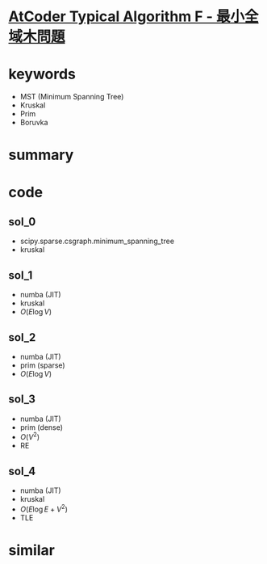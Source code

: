 # [AtCoder Typical Algorithm F - 最小全域木問題](https://atcoder.jp/contests/typical-algorithm/tasks/typical_algorithm_f)




# keywords 
- MST (Minimum Spanning Tree)
- Kruskal 
- Prim
- Boruvka


# summary 



# code 
## sol_0
- scipy.sparse.csgraph.minimum_spanning_tree 
- kruskal

## sol_1
- numba (JIT)
- kruskal
- $O(E\log{V})$


## sol_2
- numba (JIT)
- prim (sparse)
- $O(E\log{V})$


## sol_3
- numba (JIT)
- prim (dense)
- $O(V^2)$
- RE


## sol_4
- numba (JIT)
- kruskal 
- $O(E\log{E} + V^2)$
- TLE



# similar 
